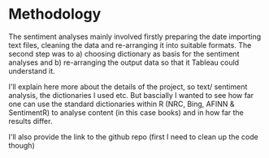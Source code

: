 # Methodology

The sentiment analyses mainly involved firstly preparing the date importing text files, cleaning the data and re-arranging it into suitable formats. The second step was to a) choosing dictionary as basis for the sentiment analyses and b) re-arranging the output data so that it Tableau could understand it. 

I'll explain here more about the details of the project, so text/ sentiment analysis, the dictionaries I used etc. But bascially I wanted to see how far one can use the standard dictionaries within R (NRC, Bing, AFINN & SentimentR) to analyse content (in this case books) and in how far the results differ.

I'll also provide the link to the github repo (first I need to clean up the code though)
